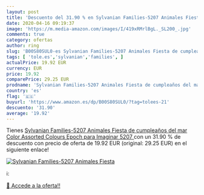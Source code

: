 ```yaml
---
layout: post
title: 'Descuento del 31.90 % en Sylvanian Families-5207 Animales Fiesta '
date: 2020-04-16 09:19:37
image: 'https://m.media-amazon.com/images/I/419xRMrlBgL._SL200_.jpg'
comments: true
category: ofertas
author: ring
slug: 'B00S80SUL0-es Sylvanian Families-5207 Animales Fiesta de cumpleaños del...'
tags: [ 'tole.es','sylvanian','families', ]
actualPrice: 19.92 EUR
currency: EUR
price: 19.92
comparePrice: 29.25 EUR
prodname: 'Sylvanian Families-5207 Animales Fiesta de cumpleaños del mar  Color Assorted Colours  Epoch para Imaginar 5207 '
country: 'es'
flag: '🇪🇸'
buyurl: 'https://www.amazon.es/dp/B00S80SUL0/?tag=tolees-21'
descuento: '31.90'
average: '19.92'
---
```


Tienes [Sylvanian Families-5207 Animales Fiesta de cumpleaños del mar  Color Assorted Colours  Epoch para Imaginar 5207 ](https://www.amazon.es/dp/B00S80SUL0/?tag=tolees-21) con un 31.90 % de descuento con precio de oferta de 19.92 EUR (original: 29.25 EUR) en el siguiente enlace!

[![Sylvanian Families-5207 Animales Fiesta ](https://m.media-amazon.com/images/I/419xRMrlBgL._SL200_.jpg)](https://www.amazon.es/dp/B00S80SUL0/?tag=tolees-21)

ℹ️:


[🛒 Accede a la oferta!!](https://www.amazon.es/dp/B00S80SUL0/?tag=tolees-21)
